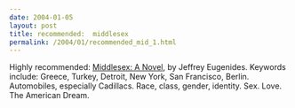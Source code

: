```yaml
---
date: 2004-01-05
layout: post
title: recommended:  middlesex
permalink: /2004/01/recommended_mid_1.html
---
```


Highly recommended: [Middlesex: A Novel](http://www.amazon.com/exec/obidos/tg/detail/-/0312422156/statingtheobviouA/ "paperback on amazon"), by Jeffrey Eugenides. Keywords include: Greece, Turkey, Detroit, New York, San Francisco, Berlin. Automobiles, especially Cadillacs. Race, class, gender, identity. Sex. Love. The American Dream.